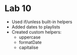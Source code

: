 Lab 10
=================

- Used if/unless built-in helpers
- Added dates to playlists
- Created custom helpers:
  - uppercase
  - formatDate
  - capitalise

